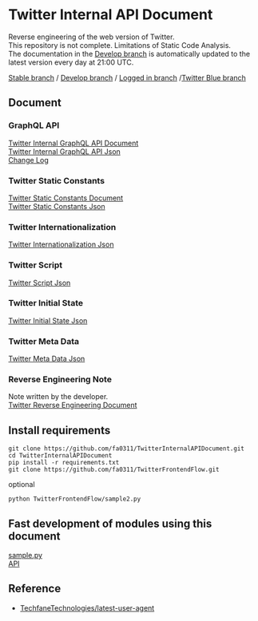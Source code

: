# Twitter Internal API Document

Reverse engineering of the web version of Twitter.  
This repository is not complete. Limitations of Static Code Analysis.  
The documentation in the [Develop branch](https://github.com/fa0311/TwitterInternalAPIDocument/tree/develop) is automatically updated to the latest version every day at 21:00 UTC.

[Stable branch](https://github.com/fa0311/TwitterInternalAPIDocument/tree/master)  /  [Develop branch](https://github.com/fa0311/TwitterInternalAPIDocument/tree/develop)  /  [Logged in branch](https://github.com/fa0311/TwitterInternalAPIDocument/tree/twitter-login)  /[Twitter Blue branch](https://github.com/fa0311/TwitterInternalAPIDocument/tree/twitter-blue)  

## Document

### GraphQL API

[Twitter Internal GraphQL API Document](./docs/markdown/GraphQL.md)  
[Twitter Internal GraphQL API Json](./docs/json/GraphQL.json)  
[Change Log](./docs/markdown/ChangeLog.md)

### Twitter Static Constants

[Twitter Static Constants Document](./docs/markdown/FreezeObject.md)  
[Twitter Static Constants Json](./docs/json/FreezeObject.json)

### Twitter Internationalization

[Twitter Internationalization Json](./docs/json/i18n)

### Twitter Script

[Twitter Script Json](./docs/json/ScriptLoadJson.json)

### Twitter Initial State

[Twitter Initial State Json](./docs/json/InitialState.json)

### Twitter Meta Data

[Twitter Meta Data Json](./docs/json/MetaData.json)

### Reverse Engineering Note

Note written by the developer.  
[Twitter Reverse Engineering Document](./docs/markdown/RE.md)

## Install requirements

```shell
git clone https://github.com/fa0311/TwitterInternalAPIDocument.git
cd TwitterInternalAPIDocument
pip install -r requirements.txt
git clone https://github.com/fa0311/TwitterFrontendFlow.git
```

optional

```shell
python TwitterFrontendFlow/sample2.py

```

## Fast development of modules using this document

[sample.py](./sample.py)  
[API](./docs/json/API.json)  

## Reference

- [TechfaneTechnologies/latest-user-agent](https://github.com/TechfaneTechnologies/latest-user-agent)
